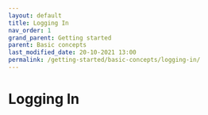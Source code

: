 ```yaml
---
layout: default
title: Logging In
nav_order: 1
grand_parent: Getting started
parent: Basic concepts
last_modified_date: 20-10-2021 13:00
permalink: /getting-started/basic-concepts/logging-in/
---
```


# Logging In